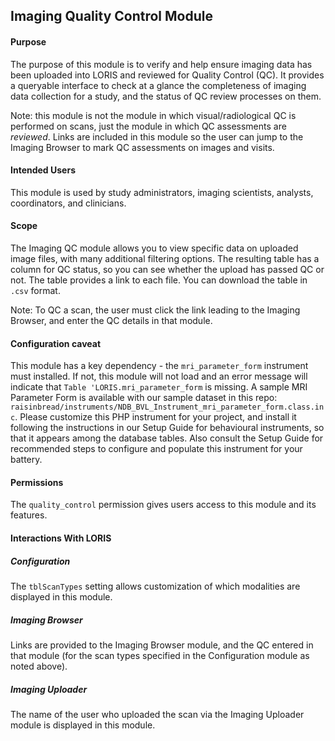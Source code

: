 ## Imaging Quality Control Module

#### Purpose
The purpose of this module is to verify and help ensure imaging data has been uploaded into LORIS and reviewed for Quality Control (QC). It provides a queryable interface to check at a glance the completeness of imaging data collection for a study, and the status of QC review processes on them.  

Note: this module is not the module in which visual/radiological QC is performed on scans, just the module in which QC assessments are *reviewed*. Links are included in this module so the user can jump to the Imaging Browser to mark QC assessments on images and visits.

#### Intended Users
This module is used by study administrators, imaging scientists, analysts, coordinators, and clinicians.

#### Scope
The Imaging QC module allows you to view specific data on uploaded image files, with many additional filtering options. The resulting table has a column for QC status, so you can see whether the upload has passed QC or not. The table provides a link to each file. You can download the table in `.csv` format. 

Note: To QC a scan, the user must click the link leading to the Imaging Browser, and enter the QC details in that module.

#### Configuration caveat 

This module has a key dependency - the `mri_parameter_form` instrument must installed. 
If not, this module will not load and an error message will indicate that `Table 'LORIS.mri_parameter_form` is missing. 
A sample MRI Parameter Form is available with our sample dataset in this repo: `raisinbread/instruments/NDB_BVL_Instrument_mri_parameter_form.class.inc`.  Please customize this PHP instrument for your project, and install it following the instructions in our Setup Guide for behavioural instruments, so that it appears among the database tables. Also consult the Setup Guide for recommended steps to configure and populate this instrument for your battery. 

#### Permissions
The `quality_control` permission gives users access to this module and its features.

#### Interactions With LORIS

##### Configuration
The `tblScanTypes` setting allows customization of which modalities are displayed in this module.

##### Imaging Browser 
Links are provided to the Imaging Browser module, and the QC entered in that module (for the scan types specified in the Configuration module as noted above).

##### Imaging Uploader 
The name of the user who uploaded the scan via the Imaging Uploader module is displayed in this module.
